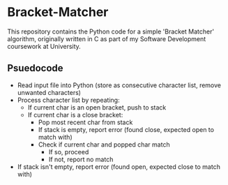 # Bracket-Matcher
This repository contains the Python code for a simple 'Bracket Matcher' algorithm, originally written in C as part of my Software Development coursework at University.

## Psuedocode

- Read input file into Python (store as consecutive character list, remove unwanted characters)
- Process character list by repeating:
  - If current char is an open bracket, push to stack
  - If current char is a close bracket:
    - Pop most recent char from stack
    - If stack is empty, report error (found close, expected open to match with)
    - Check if current char and popped char match
      - If so, proceed
      - If not, report no match
- If stack isn't empty, report error (found open, expected close to match with)


